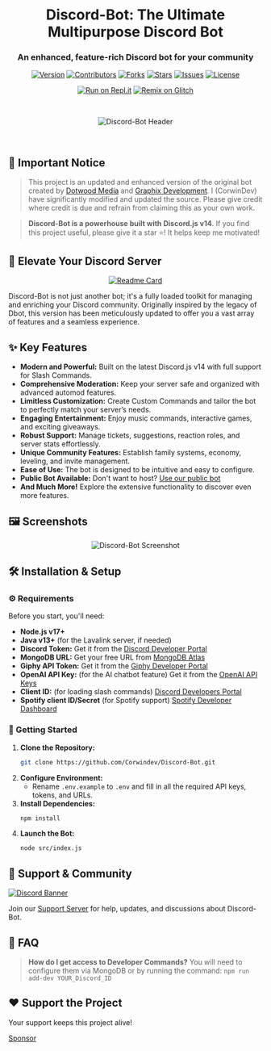<p align="center">
  <h1 align="center">Discord-Bot: The Ultimate Multipurpose Discord Bot</h1>
  <h3 align="center">An enhanced, feature-rich Discord bot for your community</h3>
</p>

<p align="center">
  <a href="https://github.com/Corwindev/Discord-Bot"><img src="https://img.shields.io/github/package-json/v/CorwinDev/Discord-Bot?style=flat-square&label=Version" alt="Version"></a>
  <a href="https://github.com/Corwindev/Discord-Bot/graphs/contributors"><img src="https://img.shields.io/github/contributors/CorwinDev/Discord-Bot?style=flat-square&label=Contributors" alt="Contributors"></a>
  <a href="https://github.com/Corwindev/Discord-Bot/network/members"><img src="https://img.shields.io/github/forks/Corwindev/Discord-Bot?style=flat-square&label=Forks" alt="Forks"></a>
  <a href="https://github.com/Corwindev/Discord-Bot/stargazers"><img src="https://img.shields.io/github/stars/Corwindev/Discord-Bot?style=flat-square&label=Stars" alt="Stars"></a>
  <a href="https://github.com/Corwindev/Discord-Bot/issues"><img src="https://img.shields.io/github/issues/Corwindev/Discord-Bot?style=flat-square&label=Issues" alt="Issues"></a>
  <a href="https://github.com/Corwindev/Discord-Bot/blob/master/LICENSE"><img src="https://img.shields.io/github/license/Corwindev/Discord-Bot?style=flat-square&label=License" alt="License"></a>
</p>


<p align="center">
  <a href="https://replit.com/@CorwinDeveloper/Discord-Bot-v14?v=1"><img src="https://repl.it/badge/github/CorwinDev/Discord-Bot" alt="Run on Repl.it"></a>
  <a href="https://glitch.com/edit/#!/import/github/CorwinDev/Discord-Bot"><img src="https://cdn.glitch.com/2703baf2-b643-4da7-ab91-7ee2a2d00b5b%2Fremix-button.svg" alt="Remix on Glitch"></a>
</p>

<br>
<p align="center">
  <img src="https://capsule-render.vercel.app/api?type=waving&color=gradient&height=100§ion=header&text=Discord-Bot&fontSize=50&fontAlignY=25&animation=twinkling&fontColor=gradient" alt="Discord-Bot Header">
</p>

<br>


<!-- NOTICE -->
## 📢 Important Notice
>  This project is an updated and enhanced version of the original bot created by [Dotwood Media](https://github.com/DotwoodMedia) and [Graphix Development](https://github.com/GraphixDevelopment). I (CorwinDev) have significantly modified and updated the source. Please give credit where credit is due and refrain from claiming this as your own work.

>  **Discord-Bot is a powerhouse built with Discord.js v14**. If you find this project useful, please give it a star ⭐! It helps keep me motivated!

<!-- ABOUT THE PROJECT -->

## 🚀 Elevate Your Discord Server
<p align="center">
  <a href="https://github.com/corwindev/discord-bot">
    <img src="https://github-readme-stats.vercel.app/api/pin/?username=corwindev&repo=Discord-bot&theme=tokyonight" alt="Readme Card">
  </a>
</p>


Discord-Bot is not just another bot; it's a fully loaded toolkit for managing and enriching your Discord community. Originally inspired by the legacy of Dbot, this version has been meticulously updated to offer you a vast array of features and a seamless experience.

## ✨ Key Features
* **Modern and Powerful:** Built on the latest Discord.js v14 with full support for Slash Commands.
* **Comprehensive Moderation:** Keep your server safe and organized with advanced automod features.
* **Limitless Customization:**  Create Custom Commands and tailor the bot to perfectly match your server’s needs.
* **Engaging Entertainment:** Enjoy music commands, interactive games, and exciting giveaways.
* **Robust Support:** Manage tickets, suggestions, reaction roles, and server stats effortlessly.
* **Unique Community Features:**  Establish family systems, economy, leveling, and invite management.
* **Ease of Use:** The bot is designed to be intuitive and easy to configure.
* **Public Bot Available:**  Don't want to host?  [Use our public bot](https://discord.com/api/oauth2/authorize?client_id=860390761307439114&permissions=8&scope=bot%20applications.commands)
* **And Much More!**  Explore the extensive functionality to discover even more features.

## 🖼️ Screenshots
<p align="center">
    <img src="https://cdn.discordapp.com/attachments/778665159316209748/1055832339328024666/207117434-d98356b1-bf19-418e-9e12-0ef83e0d9a21.png" alt="Discord-Bot Screenshot">
</p>

## 🛠️ Installation & Setup
### ⚙️ Requirements
Before you start, you'll need:
*  **Node.js v17+**
*  **Java v13+** (for the Lavalink server, if needed)
* **Discord Token:** Get it from the [Discord Developer Portal](https://discord.com/developers/applications)
* **MongoDB URL:** Get your free URL from [MongoDB Atlas](https://cloud.mongodb.com/v2/635277bf9f5c7b5620db28a4#clusters)
* **Giphy API Token:** Get it from the [Giphy Developer Portal](https://developers.giphy.com/)
* **OpenAI API Key:**  (for the AI chatbot feature) Get it from the [OpenAI API Keys](https://beta.openai.com/account/api-keys)
* **Client ID:**  (for loading slash commands) [Discord Developers Portal](https://discord.com/developers/applications)
* **Spotify client ID/Secret** (for Spotify support) [Spotify Developer Dashboard](https://developer.spotify.com/dashboard/login)

### 🚀 Getting Started
1. **Clone the Repository:**
    ```bash
    git clone https://github.com/Corwindev/Discord-Bot.git
    ```
2. **Configure Environment:**
    - Rename `.env.example` to `.env` and fill in all the required API keys, tokens, and URLs.
3. **Install Dependencies:**
    ```bash
    npm install
    ```
4. **Launch the Bot:**
    ```bash
    node src/index.js
    ```

## 🤝 Support & Community
[![Discord Banner](https://invidget.switchblade.xyz/techpoint-1016942011024158782)](https://discord.gg/techpoint-1016942011024158782)

Join our [Support Server](https://discord.gg/techpoint-1016942011024158782) for help, updates, and discussions about Discord-Bot.

## 🤔 FAQ
> **How do I get access to Developer Commands?**  You will need to configure them via MongoDB or by running the command: `npm run add-dev YOUR_Discord_ID`

## ❤️ Support the Project
  Your support keeps this project alive!

   [Sponsor](https://github.com/sponsors/CorwinDev)
